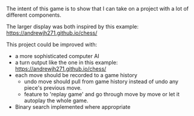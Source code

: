 The intent of this game is to show that I can take on a project with a lot of different components.

The larger display was both inspired by this example: https://andrewjh271.github.io/chess/

This project could be improved with:
- a more sophisticated computer AI 
- a turn output like the one in this example: https://andrewjh271.github.io/chess/
- each move should be recorded to a game history
  - undo move should pull from game history instead of undo any piece's previous move.
  - feature to 'replay game' and go through move by move or let it autoplay the whole game.
- Binary search implemented where appropriate